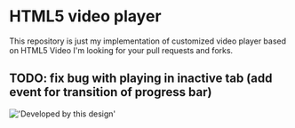 # HTML5 video player

This repository is just my implementation of customized video player based on HTML5 Video
I'm looking for your pull requests and forks.

## TODO: fix bug with playing in inactive tab (add event for transition of progress bar)

!['Developed by this design'](https://d13yacurqjgara.cloudfront.net/users/52844/screenshots/903611/attachments/98938/dfplayeret.png)
